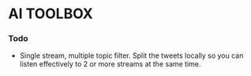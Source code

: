 # AI TOOLBOX #

### Todo ###

* Single stream, multiple topic filter. Split the tweets locally so you can listen effectively to 2 or more streams at the same time.
